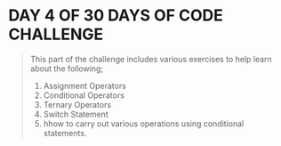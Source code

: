 # DAY 4 OF 30 DAYS OF CODE CHALLENGE

>This part of the challenge includes various exercises to
>help learn about the following;
>
>1. Assignment Operators
>2. Conditional Operators
>3. Ternary Operators
>4. Switch Statement
>5. hhow to carry out various operations using conditional statements.


